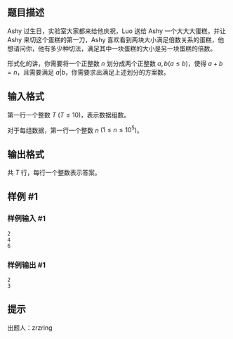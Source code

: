 ## 题目描述

Ashy 过生日，实验室大家都来给他庆祝，Luo 送给 Ashy 一个大大大蛋糕，并让 Ashy 来切这个蛋糕的第一刀，Ashy 喜欢看到两块大小满足倍数关系的蛋糕，他想请问你，他有多少种切法，满足其中一块蛋糕的大小是另一块蛋糕的倍数。

形式化的讲，你需要将一个正整数 $n$ 划分成两个正整数 $a, b(a\leq b)$，使得 $a + b = n$，且需要满足 $a|b$，你需要求出满足上述划分的方案数。
## 输入格式

第一行一个整数 $T$ $(T\leq 10)$，表示数据组数。

对于每组数据，第一行一个整数 $n$ $(1\leq n\leq 10^5)$。

## 输出格式

共 $T$ 行，每行一个整数表示答案。

## 样例 #1

### 样例输入 #1

```
2
4
6
```

### 样例输出 #1

```
2
3
```

## 提示

出题人：zrzring